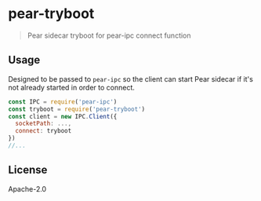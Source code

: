 # pear-tryboot

> Pear sidecar tryboot for pear-ipc connect function

## Usage

Designed to be passed to `pear-ipc` so the client can start Pear sidecar if it's not already started in order to connect.

```js
const IPC = require('pear-ipc')
const tryboot = require('pear-tryboot')
const client = new IPC.Client({
  socketPath: ...,
  connect: tryboot
})
//...
```

## License

Apache-2.0